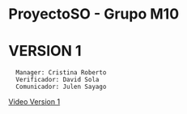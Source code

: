 # ProyectoSO - Grupo M10
# VERSION 1
```
  Manager: Cristina Roberto
  Verificador: David Sola
  Comunicador: Julen Sayago
 ```
  [Video Version 1](https://www.youtube.com/watch?v=ubzGZNg5Ke4)
  
